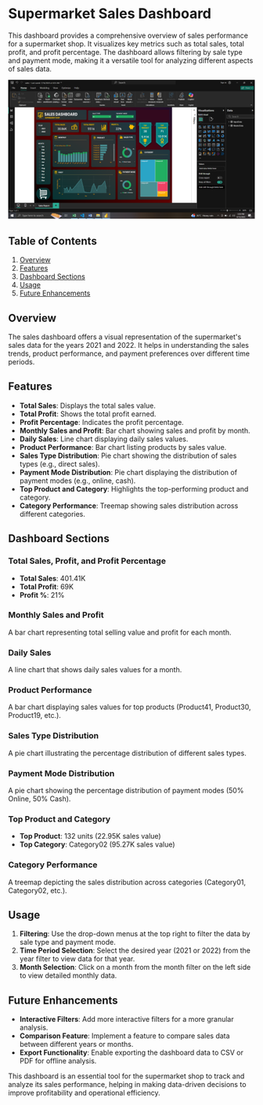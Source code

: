 # Supermarket Sales Dashboard

This dashboard provides a comprehensive overview of sales performance for a supermarket shop. It visualizes key metrics such as total sales, total profit, and profit percentage. The dashboard allows filtering by sale type and payment mode, making it a versatile tool for analyzing different aspects of sales data.

![image alt](https://github.com/SyedAkberHasan/Sales_Dashboard_PowerBI/blob/main/Screenshot%20(24).png?raw=true)


## Table of Contents

1. [Overview](#overview)
2. [Features](#features)
3. [Dashboard Sections](#dashboard-sections)
4. [Usage](#usage)
5. [Future Enhancements](#future-enhancements)

## Overview

The sales dashboard offers a visual representation of the supermarket's sales data for the years 2021 and 2022. It helps in understanding the sales trends, product performance, and payment preferences over different time periods.

## Features

- **Total Sales**: Displays the total sales value.
- **Total Profit**: Shows the total profit earned.
- **Profit Percentage**: Indicates the profit percentage.
- **Monthly Sales and Profit**: Bar chart showing sales and profit by month.
- **Daily Sales**: Line chart displaying daily sales values.
- **Product Performance**: Bar chart listing products by sales value.
- **Sales Type Distribution**: Pie chart showing the distribution of sales types (e.g., direct sales).
- **Payment Mode Distribution**: Pie chart displaying the distribution of payment modes (e.g., online, cash).
- **Top Product and Category**: Highlights the top-performing product and category.
- **Category Performance**: Treemap showing sales distribution across different categories.

## Dashboard Sections

### Total Sales, Profit, and Profit Percentage

- **Total Sales**: 401.41K
- **Total Profit**: 69K
- **Profit %**: 21%

### Monthly Sales and Profit

A bar chart representing total selling value and profit for each month.

### Daily Sales

A line chart that shows daily sales values for a month.

### Product Performance

A bar chart displaying sales values for top products (Product41, Product30, Product19, etc.).

### Sales Type Distribution

A pie chart illustrating the percentage distribution of different sales types.

### Payment Mode Distribution

A pie chart showing the percentage distribution of payment modes (50% Online, 50% Cash).

### Top Product and Category

- **Top Product**: 132 units (22.95K sales value)
- **Top Category**: Category02 (95.27K sales value)

### Category Performance

A treemap depicting the sales distribution across categories (Category01, Category02, etc.).

## Usage

1. **Filtering**: Use the drop-down menus at the top right to filter the data by sale type and payment mode.
2. **Time Period Selection**: Select the desired year (2021 or 2022) from the year filter to view data for that year.
3. **Month Selection**: Click on a month from the month filter on the left side to view detailed monthly data.

## Future Enhancements

- **Interactive Filters**: Add more interactive filters for a more granular analysis.
- **Comparison Feature**: Implement a feature to compare sales data between different years or months.
- **Export Functionality**: Enable exporting the dashboard data to CSV or PDF for offline analysis.

This dashboard is an essential tool for the supermarket shop to track and analyze its sales performance, helping in making data-driven decisions to improve profitability and operational efficiency.
